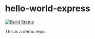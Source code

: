 # hello-world-express

[![Build Status](https://dev.azure.com/suchengqing/suchengqing/_apis/build/status/chengqing-su.hello-world-express?branchName=master)](https://dev.azure.com/suchengqing/suchengqing/_build/latest?definitionId=1&branchName=master)

This is a demo repo.
